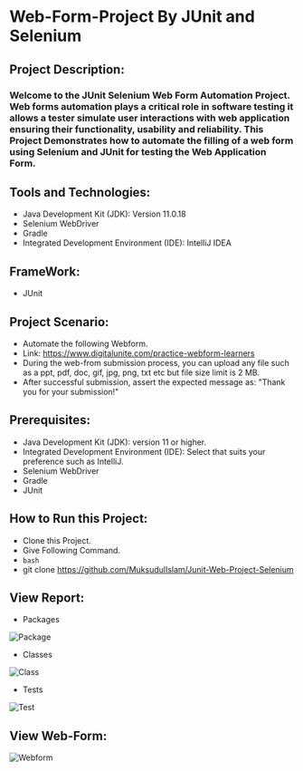 # Web-Form-Project By JUnit and Selenium

## Project Description:

### Welcome to the JUnit Selenium Web Form Automation Project. Web forms automation plays a critical role in software testing it allows a tester simulate user interactions with web application ensuring their functionality, usability and reliability. This Project Demonstrates how to automate the filling of a web form using Selenium and JUnit for testing the Web Application Form.

## Tools and Technologies:

- Java Development Kit (JDK): Version 11.0.18
- Selenium WebDriver
- Gradle
- Integrated Development Environment (IDE): IntelliJ IDEA

## FrameWork:

- JUnit

## Project Scenario:

- Automate the following Webform.
- Link: https://www.digitalunite.com/practice-webform-learners
- During the web-from submission process, you can upload any file such as a ppt, pdf, doc, gif, jpg, png, txt etc but file size limit is 2 MB.
- After successful submission, assert the expected message as: "Thank you for your submission!"

## Prerequisites:

- Java Development Kit (JDK): version 11 or higher.
- Integrated Development Environment (IDE): Select that suits your preference such as IntelliJ.
- Selenium WebDriver
- Gradle
- JUnit

## How to Run this Project:

- Clone this Project.
- Give Following Command.
- ```bash```
- git clone https://github.com/MuksudulIslam/Junit-Web-Project-Selenium

## View Report:

- Packages

![Package](https://github.com/MuksudulIslam/Junit-Web-Project-Selenium/assets/143453305/9aac59b2-12ff-40f8-951d-538c94c59352)

- Classes

![Class](https://github.com/MuksudulIslam/Junit-Web-Project-Selenium/assets/143453305/87284de2-e8bb-4d95-8edc-268990eece80)

- Tests

![Test](https://github.com/MuksudulIslam/Junit-Web-Project-Selenium/assets/143453305/a8625cbd-f963-473b-8e94-dad344a29cd6)

## View Web-Form:

![Webform](https://github.com/MuksudulIslam/Junit-Web-Project-Selenium/assets/143453305/1ec933d5-9eca-4858-be0d-7c2bdc3d0d79)







